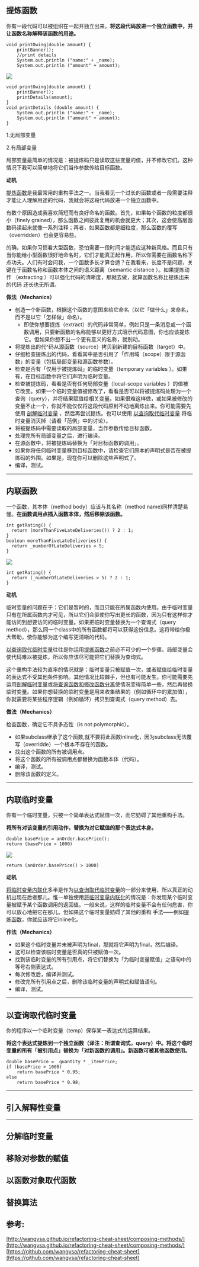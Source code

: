 ## 提炼函数

你有一段代码可以被组织在一起并独立出来。**将这段代码放进一个独立函数中，并让函数名称解释该函数的用途。**

```
void printOwing(double amount) {
    printBanner();
    //print details
    System.out.println ("name:" + _name);
    System.out.println ("amount" + amount);
```

![](http://wangvsa.github.io/refactoring-cheat-sheet/images/arrow.gif)

```
void printOwing(double amount) {
    printBanner();
    printDetails(amount);
}
void printDetails (double amount) {
    System.out.println ("name:" + _name);
    System.out.println ("amount" + amount);
}
```

1.无局部变量

2.有局部变量

局部变量最简单的情况是：被提炼码只是读取这些变量的值，并不修改它们。这种情况下我可以简单地将它们当作参数传给目标函数。

**动机**

[提炼函数](http://wangvsa.github.io/refactoring-cheat-sheet/composing-methods/#_1)是我最常用的重构手法之一。当我看见一个过长的函数或者一段需要注释才能让人理解用途的代码，我就会将这段代码放进一个独立函数中。

有数个原因造成我喜欢简短而有良好命名的函数。首先，如果每个函数的粒度都很小（finely grained），那么函数之间彼此复用的机会就更大；其次，这会使高层函数码读起来就像一系列注释；再者，如果函数都是细粒度，那么函数的覆写（overridden）也会更容易些。

的确，如果你习惯看大型函数，恐怕需要一段时间才能适应这种新风格。而且只有当你能给小型函数很好地命名时，它们才能真正起作用，所以你需要在函数名称下点功夫。人们有时会问我，一个函数多长才算合适？在我看来，长度不是问题，关键在于函数名称和函数本体之间的语义距离（semantic distance ）。如果提炼动作 （extracting ）可以强化代码的清晰度，那就去做，就算函数名称比提炼出来的代码 还长也无所谓。

**做法（Mechanics）**

* 创造一个新函数，根据这个函数的意图来给它命名（以它「做什么」来命名， 而不是以它「怎样做」命名）。
  * 即使你想要提炼（extract）的代码非常简单，例如只是一条消息或一个函数调用，只要新函数的名称能够以更好方式昭示代码意图，你也应该提炼它。但如果你想不出一个更有意义的名称，就别动。
* 将提炼出的代^码从源函数（source）拷贝到新建的目标函数（target）中。
* 仔细检查提炼出的代码，看看其中是否引用了「作用域（scope）限于源函数」的变量（包括局部变量和源函数参数）。
* 检查是否有「仅用于被提炼码」的临时变量（temporary variables ）。如果有，在目标函数中将它们声明为临时变量。
* 检查被提炼码，看看是否有任何局部变量（local-scope variables ）的值被它改变。如果一个临时变量值被修改了，看看是否可以将被提炼码处理为一个查询（query），并将结果赋值给相关变量。如果很难这样做，或如果被修改的 变量不止一个，你就不能仅仅将这段代码原封不动地离炼出来。你可能需要先使用
  [剖解临时变量](http://wangvsa.github.io/refactoring-cheat-sheet/composing-methods/#_6)
  ，然后再尝试提炼。也可以使用
  [以查询取代临时变量](http://wangvsa.github.io/refactoring-cheat-sheet/composing-methods/#_8)
  将临时变量消灭掉（请看「范例」中的讨论）。
* 将被提炼码中需要读取的局部变量，当作参数传给目标函数。
* 处理完所有局部变量之后，进行编译。
* 在源函数中，将被提炼码替换为「对目标函数的调用」。
* 如果你将任何临时变量移到目标函数中，请检查它们原本的声明式是否在被提炼码的外围。如果是，现在你可以删除这些声明式了。
* 编译，测试。

---

## 内联函数

一个函数，其本体（method body）应该与其名称（method name\)同样清楚易懂。**在函数调用点插入函数本体，然后移除该函数。**

```
int getRating() {
  return (moreThanFiveLateDeliveries()) ? 2 : 1;
}
boolean moreThanFiveLateDeliveries() {
  return _numberOfLateDeliveries > 5;
}
```

![](http://wangvsa.github.io/refactoring-cheat-sheet/images/arrow.gif)

```
int getRating() {
  return (_numberOfLateDeliveries > 5) ? 2 : 1;
}
```

**动机**

临时变量的问题在于：它们是暂时的，而且只能在所属函数内使用。由于临时变量只有在所属函数内才可见，所以它们会驱使你写出更长的函数，因为只有这样你才能访问到想要访问的临时变量。如果把临时变量替换为一个查询式（query method），那么同一个class中的所有函数都将可以获得这份信息。这将带给你极大帮助，使你能够为这个编写更清晰的代码。

[以查询取代临时变量](http://wangvsa.github.io/refactoring-cheat-sheet/composing-methods/#_8)往往是你运用[提炼函数](http://wangvsa.github.io/refactoring-cheat-sheet/composing-methods/#_1)之前必不可少的一个步骤。局部变量会使代码难以被提炼，所以你应该尽可能把它们替换为查询式。

这个重构手法较为直率的情况就是：临时变量只被赋值一次，或者赋值给临时变量的表达式不受其他条件影响。其他情况比较棘手，但也有可能发生。你可能需要先运用[剖解临时变量](http://wangvsa.github.io/refactoring-cheat-sheet/composing-methods/#_6)或[将查询函数和修改函数分离](http://wangvsa.github.io/refactoring-cheat-sheet/making-method-calls-simpler/#_15)使情况变得简单一些，然后再替换临时变量。如果你想替换的临时变量是用来收集结果的（例如循环中的累加值），你就需要将某些程序逻辑（例如循环）拷贝到查询式（query method）去。

**做法（Mechanics）**

检查函数，确定它不具多态性（is not polymorphic）。

* 如果subclass继承了这个函数,就不要将此函数inline化，因为subclass无法覆写（overridde）一个根本不存在的函数。
* 找出这个函数的所有被调用点。
* 将这个函数的所有被调用点都替换为函数本体（代码）。
* 编译，测试。
* 删除该函数的定义。

---

## 内联临时变量

你有一个临时变量，只被一个简单表达式赋值一次，而它妨碍了其他重构手法。

**将所有对该变量的引用动作，替换为对它赋值的那个表达式本身。**

```
double basePrice = anOrder.basePrice();
return (basePrice > 1000)
```

![](http://wangvsa.github.io/refactoring-cheat-sheet/images/arrow.gif)

```
return (anOrder.basePrice() > 1000)
```

**动机**

[将临时变量内联化](http://wangvsa.github.io/refactoring-cheat-sheet/composing-methods/#_3)多半是作为[以查询取代临时变量](http://wangvsa.github.io/refactoring-cheat-sheet/composing-methods/#_8)的一部分来使用，所以真正的动机出现在后者那儿。惟一单独使用[将临时变量内联化](http://wangvsa.github.io/refactoring-cheat-sheet/composing-methods/#_3)的情况是：你发现某个临时变量被赋予某个函数调用的返回值。一般来说，这样的临时变量不会有任何危害，你可以放心地把它在那儿。但如果这个临时变量妨碍了其他的重构 手法——例如[提炼函数](http://wangvsa.github.io/refactoring-cheat-sheet/composing-methods/#_1)，你就应该将它inline化。

**作法（Mechanics）**

* 如果这个临时变量并未被声明为final，那就将它声明为final，然后编译。
* 这可以检查该临时变量是否真的只被赋值一次。
* 找到该临时变量的所有引用点，将它们替换为「为临时变量赋值」之语句中的等号右侧表达式。
* 每次修改后，编译并测试。
* 修改完所有引用点之后，删除该临时变量的声明式和赋值语句。
* 编译，测试。

---

## 以查询取代临时变量

你的程序以一个临时变量（temp）保存某一表达式的运算结果。

**将这个表达式提炼到一个独立函数（译注：所谓查询式，query）中。将这个临时变量的所有「被引用点」替换为「对新函数的调用」。新函数可被其他函数使用。**

```
double basePrice = _quantity * _itemPrice;
if (basePrice > 1000)
    return basePrice * 0.95;
else
    return basePrice * 0.98;
```

 

 

---

## 引入解释性变量

---

## 分解临时变量

## 移除对参数的赋值

## 以函数对象取代函数

## 替换算法

## 参考:

[http://wangvsa.github.io/refactoring-cheat-sheet/composing-methods/](http://wangvsa.github.io/refactoring-cheat-sheet/composing-methods/)  
[https://github.com/wangvsa/refactoring-cheat-sheet](https://github.com/wangvsa/refactoring-cheat-sheet)

